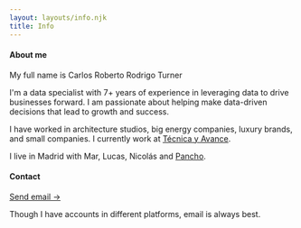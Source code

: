 ```yaml
---
layout: layouts/info.njk
title: Info
---
```


#### About me

My full name is Carlos Roberto Rodrigo Turner

I'm a data specialist with 7+ years of experience in leveraging data to drive businesses forward. I am passionate about helping make data-driven decisions that lead to growth and success. 

I have worked in architecture studios, big energy companies, luxury brands, and small companies. I currently work at <a href="http://tecnicayavance.com">Técnica y Avance</a>.

I live in Madrid with Mar, Lucas, Nicolás and <a href="/blog/pancho.md">Pancho</a>.

#### Contact

<p><a href="mailto:rodrigoturner.carlos@gmail.com">Send email -></a></p>

Though I have accounts in different platforms, email is always best.
